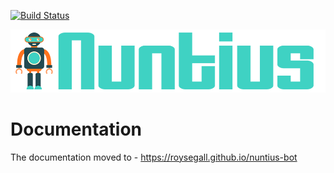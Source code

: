 [![Build Status](https://travis-ci.org/RoySegall/nuntius-bot.svg?branch=master)](https://travis-ci.org/RoySegall/nuntius-bot)

![Build Status](images/logo.png)

# Documentation

The documentation moved to - https://roysegall.github.io/nuntius-bot
